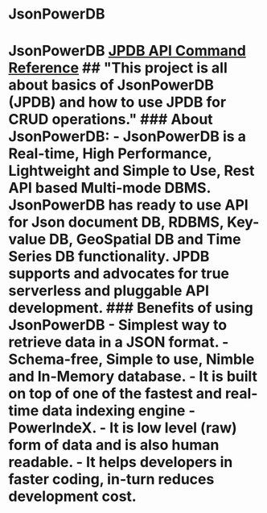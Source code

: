 # JsonPowerDB
# JsonPowerDB   [JPDB API Command Reference](http://login2explore.com/jpdb/docs.html)  ## "This project is all about basics of JsonPowerDB (JPDB) and how to use JPDB for CRUD operations."  ### About JsonPowerDB:  - JsonPowerDB is a Real-time, High Performance, Lightweight and Simple to Use, Rest API based Multi-mode DBMS. JsonPowerDB has ready to use API for Json document DB, RDBMS, Key-value DB, GeoSpatial DB and Time Series DB functionality. JPDB supports and advocates for true serverless and pluggable API development.  ### Benefits of using JsonPowerDB  - Simplest way to retrieve data in a JSON format. - Schema-free, Simple to use, Nimble and In-Memory database. - It is built on top of one of the fastest and real-time data indexing engine - PowerIndeX. - It is low level (raw) form of data and is also human readable. - It helps developers in faster coding, in-turn reduces development cost.
